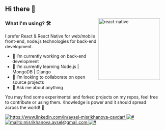 ## Hi there 👋

<img src="https://github.com/ezranbayantemur/ezranbayantemur/blob/master/animation_500_kd7ngokt.gif" alt="react-native" width=200 height=200 align="right">

### What I'm using? 🛠  
I prefer React & React Native for web/mobile front-end, node.js technologies for back-end development.
<br/>

- 🔭 I’m currently working on back-end development 
- 🌱 I’m currently learning Node.js | MongoDB | Django
- 👯 I’m looking to collaborate on open source projects
- 💬 Ask me about anything

You may find some experimental and forked projects on my repos, feel free to contribute or using them.
Knowledge is power and it should spread across the world! 💪

<a href="https://www.linkedin.com/in/aysel-misrikhanova-cavdar/" target="_blank">
    <img src="https://img.shields.io/badge/%20-linkedin-0072b1" alt="https://www.linkedin.com/in/aysel-misrikhanova-cavdar/">
</a>
<a href="#" target="_blank">
    <img src="https://img.shields.io/badge/%20-instagram-fbad50" alt="#">
</a>
<a href="misrikhanova.aysel@gmail.com" target="_blank">
    <img src="https://img.shields.io/badge/%20-gmail-B23121" alt="mailto:misrikhanova.aysel@gmail.com">
</a>
<a href="#" target="_blank">
    <img src="https://img.shields.io/badge/%20-medium-black" alt="#">
</a>
